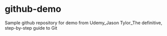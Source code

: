 # github-demo
Sample github repository for demo from Udemy_Jason Tylor_The definitive, step-by-step guide to Git
